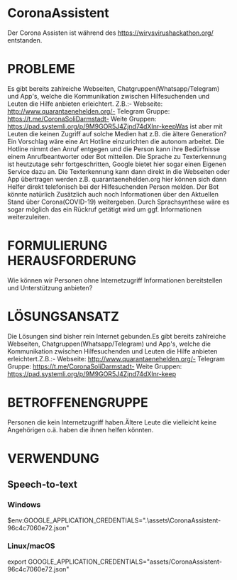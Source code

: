# CoronaAssistent

Der Corona Assisten ist während des https://wirvsvirushackathon.org/ entstanden.

# PROBLEME
Es gibt bereits zahlreiche Webseiten, Chatgruppen(Whatsapp/Telegram) und App's, welche die Kommunikation zwischen Hilfesuchenden und Leuten die Hilfe anbieten erleichtert.
Z.B.:- Webseite: http://www.quarantaenehelden.org/- Telegram Gruppe: https://t.me/CoronaSoliDarmstadt- 
Weite Gruppen: https://pad.systemli.org/p/9M9GOR5J4Zjnd74dXInr-keepWas ist aber mit Leuten die keinen Zugriff auf solche Medien hat z.B. die ältere Generation?
Ein Vorschlag wäre eine Art Hotline einzurichten die autonom arbeitet.
Die Hotline nimmt den Anruf entgegen und die Person kann ihre Bedürfnisse einem Anrufbeantworter oder Bot mitteilen.
Die Sprache zu Texterkennung ist heutzutage sehr fortgeschritten, Google bietet hier sogar einen Eigenen Service dazu an.
Die Texterkennung kann dann direkt in die Webseiten oder App übertragen werden z.B. quarantaenehelden.org hier können sich dann Helfer direkt telefonisch bei der Hilfesuchenden Person melden.
Der Bot könnte natürlich Zusätzlich auch noch Informationen über den Aktuellen Stand über Corona(COVID-19) weitergeben.
Durch Sprachsynthese wäre es sogar möglich das ein Rückruf getätigt wird um ggf. Informationen weiterzuleiten.

# FORMULIERUNG HERAUSFORDERUNG
Wie können wir Personen ohne Internetzugriff Informationen bereitstellen und Unterstützung anbieten?

# LÖSUNGSANSATZ
Die Lösungen sind bisher rein Internet gebunden.Es gibt bereits zahlreiche Webseiten, Chatgruppen(Whatsapp/Telegram) und App's, welche die Kommunikation zwischen Hilfesuchenden und Leuten die Hilfe anbieten erleichtert.Z.B.:- Webseite: http://www.quarantaenehelden.org/- Telegram Gruppe: https://t.me/CoronaSoliDarmstadt- Weite Gruppen: https://pad.systemli.org/p/9M9GOR5J4Zjnd74dXInr-keep

# BETROFFENENGRUPPE
Personen die kein Internetzugriff haben.Ältere Leute die vielleicht keine Angehörigen o.ä. haben die ihnen helfen könnten.

# VERWENDUNG

## Speech-to-text

### Windows
$env:GOOGLE_APPLICATION_CREDENTIALS=".\assets\CoronaAssistent-96c4c7060e72.json"

### Linux/macOS
export GOOGLE_APPLICATION_CREDENTIALS="assets/CoronaAssistent-96c4c7060e72.json"